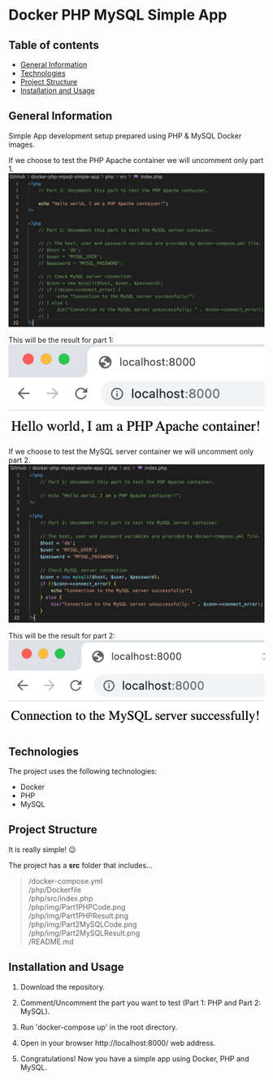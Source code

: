 # Docker PHP MySQL Simple App
 
## Table of contents
* [General Information](#general-information)
* [Technologies](#technologies)
* [Project Structure](#project-structure)
* [Installation and Usage](#installation-and-usage)

## General Information
Simple App development setup prepared using PHP & MySQL Docker images.

If we choose to test the PHP Apache container we will uncomment only part 1.
![Part 1 PHP Code](https://github.com/ivantecles/docker-php-mysql-simple-app/blob/master/php/src/img/Part1PHPCode.png?raw=true)

This will be the result for part 1:
![Part 1 PHP Result](https://github.com/ivantecles/docker-php-mysql-simple-app/blob/master/php/src/img/Part1PHPResult.png?raw=true)

If we choose to test the MySQL server container we will uncomment only part 2. 
![Part 2 MySQL Code](https://github.com/ivantecles/docker-php-mysql-simple-app/blob/master/php/src/img/Part2MySQLCode.png?raw=true)

This will be the result for part 2:
![Part 2 MySQL Result](https://github.com/ivantecles/docker-php-mysql-simple-app/blob/master/php/src/img/Part2MySQLResult.png?raw=true)

## Technologies
The project uses the following technologies:
* Docker
* PHP
* MySQL

## Project Structure
It is really simple! :wink:

The project has a **src** folder that includes...

> /docker-compose.yml\
> /php/Dockerfile\
> /php/src/index.php\
> /php/img/Part1PHPCode.png\
> /php/img/Part1PHPResult.png\
> /php/img/Part2MySQLCode.png\
> /php/img/Part2MySQLResult.png\
> /README.md

## Installation and Usage
1) Download the repository.

2) Comment/Uncomment the part you want to test (Part 1: PHP and Part 2: MySQL).

3) Run 'docker-compose up' in the root directory.

4) Open in your browser http://localhost:8000/ web address.

5) Congratulations! Now you have a simple app using Docker, PHP and MySQL.